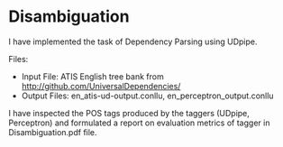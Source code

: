 # Disambiguation

I have implemented the task of Dependency Parsing using UDpipe.

Files:
- Input File: ATIS English tree bank from http://github.com/UniversalDependencies/ 
- Output Files: en_atis-ud-output.conllu, en_perceptron_output.conllu

I have inspected the POS tags produced by the taggers (UDpipe, Perceptron) and formulated a report on evaluation metrics of tagger in Disambiguation.pdf file.  

